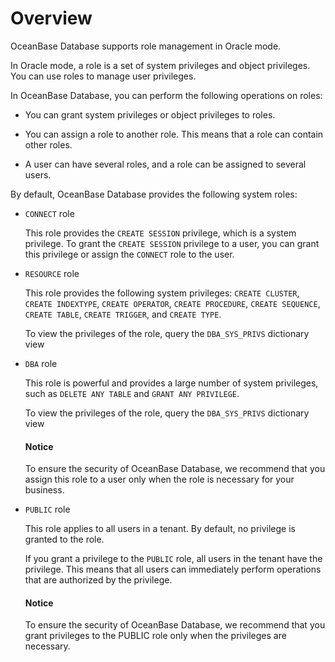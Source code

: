 # Overview

OceanBase Database supports role management in Oracle mode.

In Oracle mode, a role is a set of system privileges and object privileges. You can use roles to manage user privileges.

In OceanBase Database, you can perform the following operations on roles:

* You can grant system privileges or object privileges to roles.

* You can assign a role to another role. This means that a role can contain other roles.

* A user can have several roles, and a role can be assigned to several users.

By default, OceanBase Database provides the following system roles:

* `CONNECT` role

   This role provides the `CREATE SESSION` privilege, which is a system privilege. To grant the `CREATE SESSION` privilege to a user, you can grant this privilege or assign the `CONNECT` role to the user.

* `RESOURCE` role

   This role provides the following system privileges: `CREATE CLUSTER`, `CREATE INDEXTYPE`, `CREATE OPERATOR`, `CREATE PROCEDURE`, `CREATE SEQUENCE`, `CREATE TABLE`, `CREATE TRIGGER`, and `CREATE TYPE`.

   To view the privileges of the role, query the `DBA_SYS_PRIVS` dictionary view

* `DBA` role

   This role is powerful and provides a large number of system privileges, such as `DELETE ANY TABLE` and `GRANT ANY PRIVILEGE`.

   To view the privileges of the role, query the `DBA_SYS_PRIVS` dictionary view

  <main id="notice" type='notice'>
    <h4>Notice</h4>
    <p>To ensure the security of OceanBase Database, we recommend that you assign this role to a user only when the role is necessary for your business. </p>
  </main>

* `PUBLIC` role

   This role applies to all users in a tenant. By default, no privilege is granted to the role.

   If you grant a privilege to the `PUBLIC` role, all users in the tenant have the privilege. This means that all users can immediately perform operations that are authorized by the privilege.

  <main id="notice" type='notice'>
    <h4>Notice</h4>
    <p>To ensure the security of OceanBase Database, we recommend that you grant privileges to the PUBLIC role only when the privileges are necessary. </p>
  </main>

